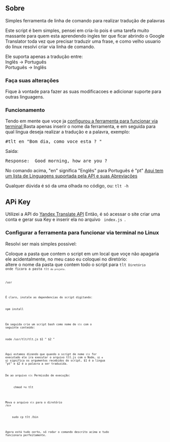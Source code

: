 ## Sobre

Simples ferramenta de linha de comando para realizar tradução de palavras

Este script é bem simples, pensei em cria-lo pois é uma tarefa muito massante para quem esta aprendendo ingles ter que ficar abrindo o Google Translator toda vez que precisar traduzir uma frase, e como velho usuario do linux resolvi criar via linha de comando.

Ele suporta apenas a tradução entre:<br>
Inglês -> Português<br>
Português -> Inglês

### Faça suas alterações

Fique à vontade para fazer as suas modificacoes e adicionar suporte para outras linguagens.

### Funcionamento

Tendo em mente que voçe ja <a href="#setting-variable"> configurou a ferramenta para funcionar via terminal </a>
Basta apenas inserir o nome da ferramenta, e em seguida para qual lingua deseja realizar a tradução e a palavra, exemplo:

<pre>#tlt en "Bom dia, como voce esta ? " </pre>

Saida:

<pre>
Response:  Good morning, how are you ? 
</pre>

No comando acima, "en" significa "Englês" para Português é "pt"
<a href="https://tech.yandex.com/translate/doc/dg/concepts/api-overview-docpage/" target="_blank">Aqui tem um lista de Linguagens suportada pela API e suas Abreviações</a>

Qualquer dúvida é só da uma olhada no código, ou:
<code>tlt -h </code>

## APi Key

Utilizei a API do <a href="https://tech.yandex.com/translate/doc/dg/concepts/about-docpage/" target="_blank">Yandex Translate API</a>
Então, é só acessar o site criar uma conta e gerar sua Key e inserir ela no arquivo <code> index.js </code>.

### Configurar a ferramenta para funcionar via terminal no Linux

<i id="setting-variable"></i>
Resolvi ser mais simples possivel:<br>

Coloque a pasta que contem o script em um local que voçe não apagaria ele acidentalmente, no meu caso eu coloquei no diretório:<br>
altere o nome da pasta que contem todo o script para <code>tlt<code>
Diretório onde ficara a pasta <code>tlt<code> do projeto.
<pre>/usr</pre>

É claro, instale as dependencias do script digitando:

<pre>npm install</pre>

Em seguida crie um script bash como nome de <code>tlt</code> com o seguinte conteúdo:

<pre>
node /usr/tlt/tlt.js $1 " $2 "
</pre>

Aqui estamos dizendo que quando o script de nome <code>tlt</code> for executado ele ira executar o arquivo tlt.js com o Node, <code>$1 e $2</code> significa os argumentos recebidos do script, $1 é a lingua "pt" e $2 é a palavra a ser traduzida.

De ao arquivo <code>tlt</code> Permissão de execução:

<pre>
     chmod +x tlt
</pre>

Mova o arquivo <code>tlt</code> para o diretório <code>/bin</code>

<pre>
    sudo cp tlt /bin
</pre>

Agora está tudo certo, só rodar o comando descrito acima e tudo funcionara perfeitamente.

